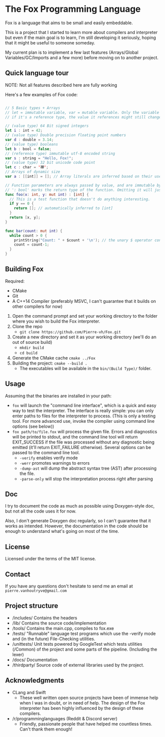 # The Fox Programming Language

Fox is a language that aims to be small and easily embeddable. 

This is a project that I started to learn more about compilers and interpreter but even if the main goal is to learn, I'm still developing it seriously, hoping that it might be useful to someone someday. 

My current plan is to implement a few last features (Arrays/Global Variables/GC/Imports and a few more) before moving on to another project.

## Quick language tour

NOTE: Not all features described here are fully working

Here's a few examples of Fox code:
```swift

// 5 Basic types + Arrays
// let = immutable variable, var = mutable variable. Only the variable's value is (im)mutable, but
// if it's a reference type, the value it references might still change.

// (value type) 64 Bit signed integers
let i : int = 42;
// (value type) Double precision floating point numbers
var d : double = 3.14;
// (value type) booleans
let b : bool = false;
// (reference type) immutable utf-8 encoded string
var s : string = "Hello, Fox!";
// (value type) 32 bit unicode code point
let c : char = '禅'; 
// Arrays of dynamic size
var a : [[int]] = []; // Array literals are inferred based on their use

// Function parameters are always passed by value, and are immutable by default. Using 'mut' makes them mutable.
// ': bool' marks the return type of the function. Omitting it will just make the function return void.
func foo(x: int, y: mut int) : [int] {
  // This is a test function that doesn't do anything interesting.
  if y == 0 {
    return []; // automatically inferred to [int]
  }
  return [x, y];
}

func bar(count: mut int) {
  while count > 0 {
    printString("Count: " + $count + '\n'); // the unary $ operator converts an int/double/bool/char to string.
    count = count-1;
  }
}

```

## Building Fox
Required:
 * CMake
 * Git
 * A C++14 Compiler (preferably MSVC, I can't guarantee that it builds on other compilers for now) 

1. Open the command prompt and set your working directory to the folder where you wish to build the Fox interpreter.
1. Clone the repo
   * `git clone https://github.com/Pierre-vh/Fox.git`
1. Create a new directory and set it as your working directory (we'll do an out of source build)
   * `mkdir build`
   * `cd build`
1. Generate the CMake cache `cmake ../Fox`
1. Building the project: `cmake --build .`
    * The executables will be available in the `bin/(Build Type)/` folder.

## Usage

Assuming that the binaries are installed in your path:
* `fox` will launch the "command line interface", which is a quick and easy way to test the interpreter. The interface is really simple: you can only enter paths to files for the interpreter to process. (This is only a testing tool. For more advanced use, invoke the compiler using command line options (see below))
* `fox path/to/file.fox` will process the given file. Errors and diagnostics will be printed to stdout, and the command line tool will return EXIT_SUCCESS if the file was processed without any diagnostic being emitted (it'll return EXIT_FAILURE otherwise). Several  options can be passed to the command line tool.
  * `-verify` enables verify mode
  * `-werr` promotes warnings to errors
  * `-dump-ast` will dump the abstract syntax tree (AST) after processing the file.
  * `-parse-only` will stop the interpretation process right after parsing


## Doc
I try to document the code as much as possible using Doxygen-style doc, but not all the code uses it for now.

Also, I don't generate Doxygen doc regularly, so I can't guarantee that it works as intended.
However, the documentation in the code should be enough to understand what's going on most of the time.

## License
Licensed under the terms of the MIT license. 

## Contact
If you have any questions don't hesitate to send me an email at `pierre.vanhoutryve@gmail.com`

## Project structure
* /includes/ Contains the headers
* /lib/ Contains the source code/implementation
* /tools/ Contains the main.cpp, compiles to fox.exe
* /tests/ "Runnable" language test programs which use the -verify mode and (in the future) File-Checking utilities.
* /unittests/ Unit tests powered by GoogleTest which tests utilities (/Common) of the project and some parts of the pipeline. (Including the lexer)
* /docs/ Documentation
* /thirdparty/ Source code of external libraries used by the project.

## Acknowledgments
* CLang and Swift
  * These well written open source projects have been of immense help when I was in doubt, or in need of help.
    The design of the Fox interpreter has been highly influenced by the design of these compilers. 
* /r/programminglanguages (Reddit & Discord server)
  * Friendly, passionate people that have helped me countless times. Can't thank them enough!
